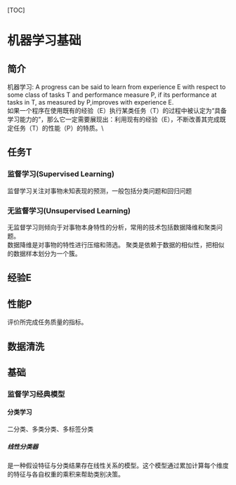 [TOC]
# 机器学习基础
## 简介
机器学习:
A progress can be said to learn from experience E with respect to some class of tasks T and performance measure P, if its performance at tasks in T, as measured by P,improves with experience E.\
如果一个程序在使用既有的经验（E）执行某类任务（T）的过程中被认定为“具备学习能力的”，那么它一定需要展现出：利用现有的经验（E），不断改善其完成既定任务（T）的性能（P）的特质。\

## 任务T
### 监督学习(Supervised Learning)
监督学习关注对事物未知表现的预测，一般包括分类问题和回归问题
### 无监督学习(Unsupervised Learning)
无监督学习则倾向于对事物本身特性的分析，常用的技术包括数据降维和聚类问题。\
数据降维是对事物的特性进行压缩和筛选。
聚类是依赖于数据的相似性，把相似的数据样本划分为一个簇。

## 经验E

## 性能P
评价所完成任务质量的指标。
## 数据清洗

## 基础
### 监督学习经典模型
#### 分类学习
二分类、多类分类、多标签分类
##### 线性分类器
是一种假设特征与分类结果存在线性关系的模型。这个模型通过累加计算每个维度的特征与各自权重的乘积来帮助类别决策。
